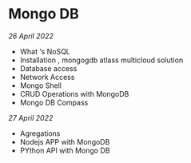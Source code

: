 # Mongo DB 

*26 April 2022*

+ What ‘s NoSQL
+ Installation , mongogdb atlass multicloud solution
+ Database access
+ Network Access
+ Mongo Shell
+ CRUD Operations with MongoDB
+ Mongo DB Compass
    

*27 April 2022*

+ Agregations
+ Nodejs APP with MongoDB
+ PYthon API with Mongo DB